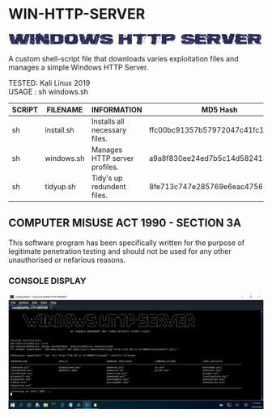 # WIN-HTTP-SERVER
![Screenshot](picture0.png)

A custom shell-script file that downloads varies exploitation files and manages a simple Windows HTTP Server.

TESTED: Kali Linux 2019 <br>
USAGE : sh windows.sh

| SCRIPT | FILENAME    | INFORMATION                   | MD5 Hash                         | Version |
|------  |------       | -------                       | ----                             | ----   |
| sh     | install.sh  | Installs all necessary files. | ffc00bc91357b57972047c41fc108303 | abc123 |
| sh     | windows.sh  | Manages HTTP server profiles. | a9a8f830ee24ed7b5c14d5824135b820 | abc123 |
| sh     | tidyup.sh   | Tidy's up redundent files.    | 8fe713c747e285769e6eac475617655a | abc123 | 


## COMPUTER MISUSE ACT 1990 - SECTION 3A
This software program has been specifically written for the purpose of legitimate penetration testing and should not be used for any other unauthorised or nefarious reasons.


### CONSOLE DISPLAY
![Screenshot](picture1.png)
